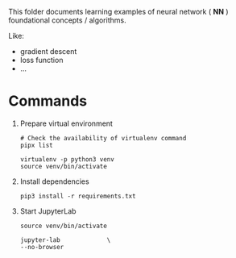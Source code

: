 This folder documents learning examples of neural network ( **NN** ) foundational concepts / algorithms.

Like:

- gradient descent
- loss function
- ...

# Commands

1. Prepare virtual environment

    ``` shell
    # Check the availability of virtualenv command
    pipx list

    virtualenv -p python3 venv
    source venv/bin/activate
    ```
2. Install dependencies

    ``` shell
    pip3 install -r requirements.txt
    ```

3. Start JupyterLab

    ``` shell
    source venv/bin/activate

    jupyter-lab             \
    --no-browser
    ```
